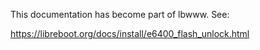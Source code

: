 
This documentation has become part of lbwww. See:

<https://libreboot.org/docs/install/e6400_flash_unlock.html>
